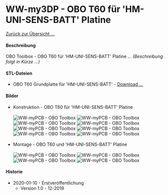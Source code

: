 # WW-my3DP - OBO T60 für 'HM-UNI-SENS-BATT' Platine

[Zurück zur Übersicht ...](../README.md)

#### Beschreibung

OBO Toolbox - OBO T60 für 'HM-UNI-SENS-BATT' Platine  _...  (Beschreibung folgt in Kürze ...)_

#### STL-Dateien
- OBO T60 Grundplatte für 'HM-UNI-SENS-BATT' - [Download ...](./bin/OBO_T60_HM-UNI-SENS-BATT_20200103.zip)

#### Bilder
- Konstruktion - OBO T60 für 'HM-UNI-SENS-BATT' Platine
<br><br>
![WW-myPCB - OBO Toolbox](./img/OBO_T60_HM-UNI-SENS-BATT_1_1.jpg "OBO T60")
![WW-myPCB - OBO Toolbox](./img/OBO_T60_HM-UNI-SENS-BATT_1_2.jpg "OBO T60")
![WW-myPCB - OBO Toolbox](./img/OBO_T60_HM-UNI-SENS-BATT_2_1.jpg "OBO T60")
![WW-myPCB - OBO Toolbox](./img/OBO_T60_HM-UNI-SENS-BATT_2_2.jpg "OBO T60")
![WW-myPCB - OBO Toolbox](./img/OBO_T60_HM-UNI-SENS-BATT_3_1.jpg "OBO T60")
![WW-myPCB - OBO Toolbox](./img/OBO_T60_HM-UNI-SENS-BATT_3_2.jpg "OBO T60")
![WW-myPCB - OBO Toolbox](./img/OBO_T60_HM-UNI-SENS-BATT_4_1.jpg "OBO T60")
![WW-myPCB - OBO Toolbox](./img/OBO_T60_HM-UNI-SENS-BATT_4_2.jpg "OBO T60")
<br><br>
- Montage - OBO T60 und 'HM-UNI-SENS-BATT' Platine
<br><br>
![WW-myPCB - OBO Toolbox](./img/3DP_T60_HM-UNI-SENS-BATT_01.jpg "OBO T60 HM-UNI-SENS-BATT")
![WW-myPCB - OBO Toolbox](./img/3DP_T60_HM-UNI-SENS-BATT_02.jpg "OBO T60 HM-UNI-SENS-BATT")
![WW-myPCB - OBO Toolbox](./img/3DP_T60_HM-UNI-SENS-BATT_03.jpg "OBO T60 HM-UNI-SENS-BATT")
![WW-myPCB - OBO Toolbox](./img/3DP_T60_HM-UNI-SENS-BATT_04.jpg "OBO T60 HM-UNI-SENS-BATT")

#### Historie
- 2020-01-10 - Erstveröffentlichung
  - Version 1.0 - 12-2019
